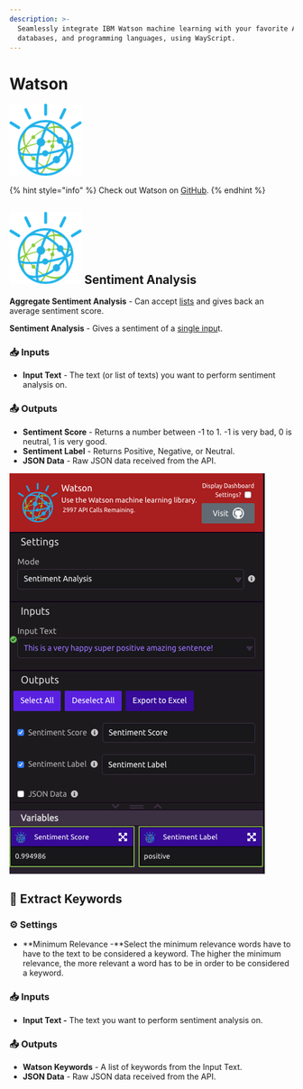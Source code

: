 ```yaml
---
description: >-
  Seamlessly integrate IBM Watson machine learning with your favorite APIs,
  databases, and programming languages, using WayScript.
---
```


# Watson

![Use the IBM Watson machine learning library](../../.gitbook/assets/watson%20%281%29.png)

{% hint style="info" %}
Check out Watson on [GitHub](https://github.com/watson-developer-cloud/python-sdk).
{% endhint %}

## ![](../../.gitbook/assets/watson%20%281%29.png) Sentiment Analysis

**Aggregate Sentiment Analysis** - Can accept [lists](../../getting_started/variables.md#lists) and gives back an average sentiment score.  
  
**Sentiment Analysis** - Gives a sentiment of a [single inpu](../../getting_started/variables.md)t.

### 📥 Inputs

* **Input Text** - The text \(or list of texts\) you want to perform sentiment analysis on.

### 📤 Outputs

* **Sentiment Score** - Returns a number between -1 to 1. -1 is very bad, 0 is neutral, 1 is very good.
* **Sentiment Label** - Returns Positive, Negative, or Neutral.
* **JSON Data** - Raw JSON data received from the API.

![Sentiment Analysis Example](../../.gitbook/assets/watson_sentiment_example.png)

## 🔑 Extract Keywords

### ⚙ Settings

* **Minimum Relevance -**Select the minimum relevance words have to have to the text to be considered a keyword. The higher the minimum relevance, the more relevant a word has to be in order to be considered a keyword.

### 📥 Inputs

* **Input Text -** The text you want to perform sentiment analysis on.

### 📤 Outputs

* **Watson Keywords** - A list of keywords from the Input Text.
* **JSON Data** - Raw JSON data received from the API.

